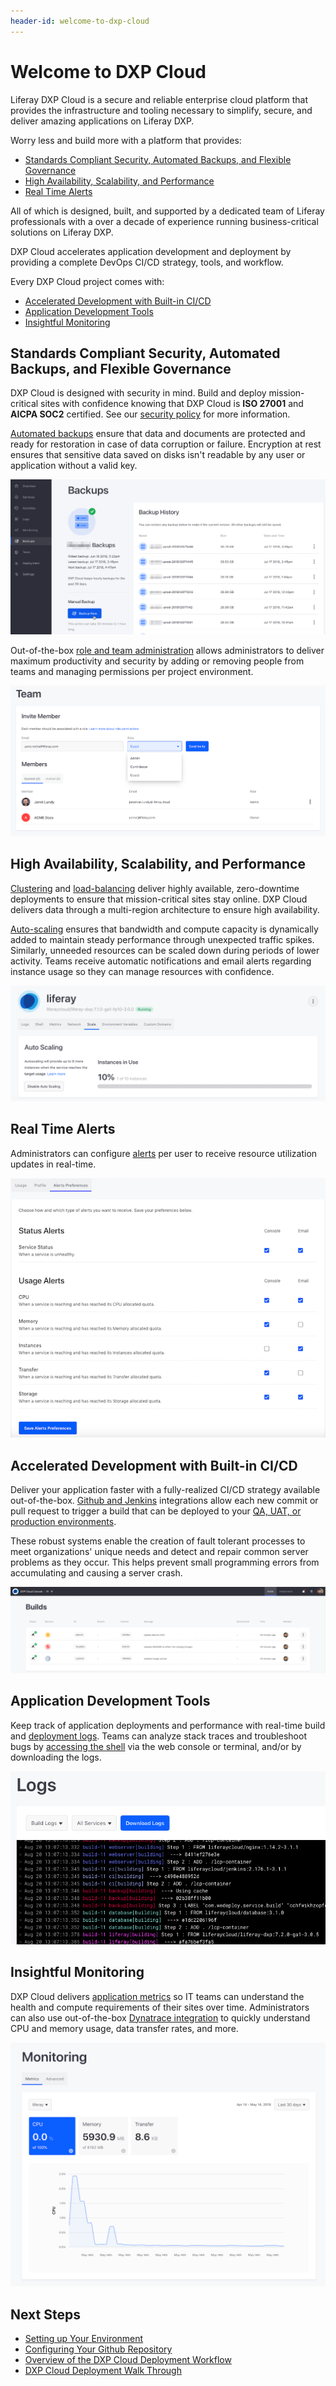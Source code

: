 ```yaml
---
header-id: welcome-to-dxp-cloud
---
```


# Welcome to DXP Cloud

Liferay DXP Cloud is a secure and reliable enterprise cloud platform that 
provides the infrastructure and tooling necessary to simplify, secure, and 
deliver amazing applications on Liferay DXP.

Worry less and build more with a platform that provides:

* [Standards Compliant Security, Automated Backups, and Flexible Governance](#standards-compliant-security-automated-backups-and-flexible-governance)
* [High Availability, Scalability, and Performance](#high-availability-scalability-and-performance)
* [Real Time Alerts](#real-time-alerts)

All of which is designed, built, and supported by a dedicated team of 
Liferay professionals with a over a decade of experience running 
business-critical solutions on Liferay DXP. 

DXP Cloud accelerates application development and deployment by providing a 
complete DevOps CI/CD strategy, tools, and workflow. 

Every DXP Cloud project comes with: 

* [Accelerated Development with Built-in CI/CD](#accelerated-development-with-built-in-cicd)
* [Application Development Tools](#application-development-tools)
* [Insightful Monitoring](#insightful-monitoring)

## Standards Compliant Security, Automated Backups, and Flexible Governance

DXP Cloud is designed with security in mind. Build and deploy mission-critical 
sites with confidence knowing that DXP Cloud is **ISO 27001** and **AICPA SOC2** 
certified. See our 
[security policy](https://www.liferay.com/documents/10182/3292406/Liferay+DXP+Cloud+Data+Security+and+Protection.pdf/78ce7065-9787-1fb2-9c7b-6d7c13f4a3e6?t=1564674972483) 
for more information. 

[Automated backups](../07-platform-services/04-backup-service.markdown) 
ensure that data and documents are protected and ready for restoration in case 
of data corruption or failure. Encryption at rest ensures that sensitive data 
saved on disks isn't readable by any user or application without a valid key. 

![Figure 3: DXP Cloud's backup service preserves and protects your data.](./welcome-to-dxp-cloud/images/backups.png)

Out-of-the-box 
[role and team administration](../06-manage-and-optimize/06-team-collaboration-and-access-control.markdown) 
allows administrators to deliver maximum productivity and security by adding or 
removing people from teams and managing permissions per project environment.

![Figure 4: Manage your project's team members, including their permissions.](./welcome-to-dxp-cloud/images/invite-member.png)

## High Availability, Scalability, and Performance

[Clustering](../04-using-the-liferay-dxp-service/setting-up-clustering-in-dxp-cloud.md) 
and 
[load-balancing](../08-infrastructure-and-operations/03-networking/03-load-balancer.markdown) 
deliver highly available, zero-downtime deployments to ensure that 
mission-critical sites stay online. DXP Cloud delivers data through a 
multi-region architecture to ensure high availability. 

[Auto-scaling](../06-manage-and-optimize/03-auto-scaling.markdown) 
ensures that bandwidth and compute capacity is dynamically added to maintain 
steady performance through unexpected traffic spikes. Similarly, unneeded resources can be 
scaled down during periods of lower activity. Teams receive automatic 
notifications and email alerts regarding instance usage so they can manage 
resources with confidence. 

![Figure 5: Auto-scale your servers to meet demand.](./welcome-to-dxp-cloud/images/auto-scaling.png)

## Real Time Alerts

Administrators can configure 
[alerts](../06-manage-and-optimize/04-real-time-alerts.markdown) 
per user to receive resource utilization updates in real-time.

![Figure 6: Administrators can configure real-time alerts.](./welcome-to-dxp-cloud/images/alerts-prefs-page.png)

## Accelerated Development with Built-in CI/CD

Deliver your application faster with a fully-realized CI/CD strategy available 
out-of-the-box. 
[Github and Jenkins](../05-build-and-deploy/04-continuous-integration.markdown) 
integrations allow each new commit or pull request to trigger a build that 
can be deployed to your 
[QA, UAT, or production environments](../05-build-and-deploy/02-environments.markdown). 

These robust systems enable the creation of fault tolerant processes 
to meet organizations' unique needs and detect and repair common server 
problems as they occur. This helps prevent small programming errors from 
accumulating and causing a server crash. 

![Figure 7: View, manage, and deploy your builds from a central location.](./welcome-to-dxp-cloud/images/builds.png)

## Application Development Tools

Keep track of application deployments and performance with real-time build and 
[deployment logs](../09-troubleshooting/01-log-management.markdown). Teams can analyze stack traces and troubleshoot bugs by 
[accessing the shell](../09-troubleshooting/02-shell-access.markdown) 
via the web console or terminal, and/or by downloading the logs. 

![Figure 8: Real-time build and deployment logs help you solve problems with your applications.](./welcome-to-dxp-cloud/images/build-logs.png)

## Insightful Monitoring

DXP Cloud delivers 
[application metrics](../06-manage-and-optimize/02-application-metrics.md) 
so IT teams can understand the health and compute requirements of their sites 
over time. Administrators can also use out-of-the-box 
[Dynatrace integration](../06-manage-and-optimize/02-application-metrics.md#advanced-application-metrics-on-production) 
to quickly understand CPU and memory usage, data transfer rates, and more. 

![Figure 9: Use a variety of metrics to keep tabs on your DXP Cloud services, including your Liferay DXP instances.](./welcome-to-dxp-cloud/images/app-metrics.png)

## Next Steps

* [Setting up Your Environment]()
* [Configuring Your Github Repository](./configuring-your-github-repository.md)
* [Overview of the DXP Cloud Deployment Workflow](./overview-of-the-dxp-cloud-deployment-workflow.md)
* [DXP Cloud Deployment Walk Through](../04-using-the-liferay-dxp-service/walking-through-the-deployment-life-cycle.md)
